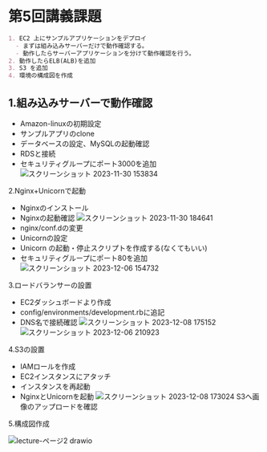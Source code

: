 # 第5回講義課題

```Markdown
1. EC2 上にサンプルアプリケーションをデプロイ
  - まずは組み込みサーバーだけで動作確認する。
  - 動作したらサーバーアプリケーションを分けて動作確認を行う。
2. 動作したらELB(ALB)を追加
3. S3 を追加
4. 環境の構成図を作成
```
## 1.組み込みサーバーで動作確認

- Amazon-linuxの初期設定
- サンプルアプリのclone
- データベースの設定、MySQLの起動確認
- RDSと接続
- セキュリティグループにポート3000を追加
![スクリーンショット 2023-11-30 153834](https://github.com/murari-mura03/RaizeTech/assets/150114064/03653871-fd80-4849-99d1-8d9f68d29de3)

2.Nginx+Unicornで起動
- Nginxのインストール
- Nginxの起動確認
![スクリーンショット 2023-11-30 184641](https://github.com/murari-mura03/RaizeTech/assets/150114064/9d26440b-b78b-4413-b17e-27029ed545ef)
- nginx/conf.dの変更
- Unicornの設定
- Unicorn の起動・停止スクリプトを作成する(なくてもいい)
- セキュリティグループにポート80を追加
![スクリーンショット 2023-12-06 154732](https://github.com/murari-mura03/RaizeTech/assets/150114064/b4af90f8-5180-48d6-81ec-e53eb36c9e34)

3.ロードバランサーの設置
- EC2ダッシュボードより作成
- config/environments/development.rbに追記
- DNS名で接続確認
![スクリーンショット 2023-12-08 175152](https://github.com/murari-mura03/RaizeTech/assets/150114064/bcbc072f-f059-444d-9a59-43a316d4bd21)
![スクリーンショット 2023-12-06 210923](https://github.com/murari-mura03/RaizeTech/assets/150114064/2a334da1-5f3a-41b3-bf85-24fe71444bd2)

4.S3の設置
- IAMロールを作成
- EC2インスタンスにアタッチ
- インスタンスを再起動
- NginxとUnicornを起動
![スクリーンショット 2023-12-08 173024](https://github.com/murari-mura03/RaizeTech/assets/150114064/c6e90365-f7e5-4bac-85bc-cf82ac049041)
S3へ画像のアップロードを確認

5.構成図作成

![lecture-ページ2 drawio](https://github.com/murari-mura03/RaizeTech/assets/150114064/c9e38c74-b60c-4774-ab26-58bfdc3f9daa)
